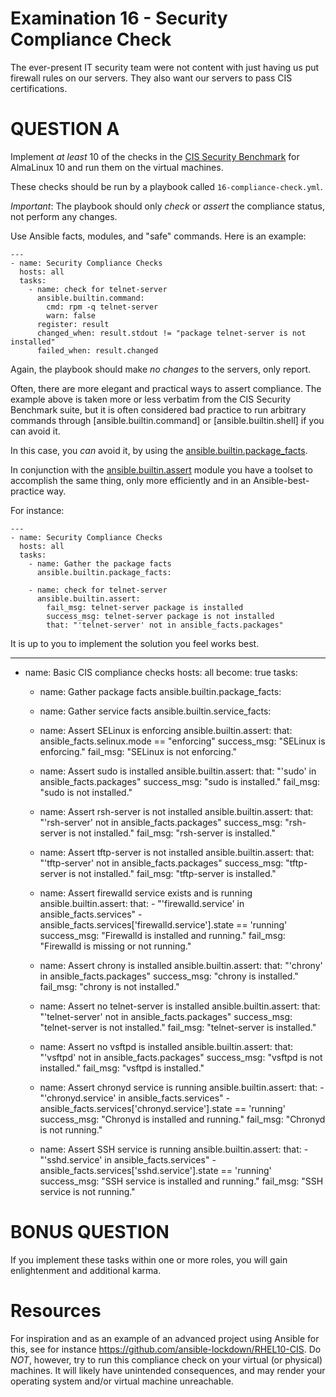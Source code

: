 # Examination 16 - Security Compliance Check

The ever-present IT security team were not content with just having us put firewall rules
on our servers. They also want our servers to pass CIS certifications.

# QUESTION A

Implement _at least_ 10 of the checks in the [CIS Security Benchmark](https://www.cisecurity.org/benchmark/almalinuxos_linux) for AlmaLinux 10 and run them on the virtual machines.

These checks should be run by a playbook called `16-compliance-check.yml`.

*Important*: The playbook should only _check_ or _assert_ the compliance status, not perform any changes.

Use Ansible facts, modules, and "safe" commands. Here is an example:

    ---
    - name: Security Compliance Checks
      hosts: all
      tasks:
        - name: check for telnet-server
          ansible.builtin.command:
            cmd: rpm -q telnet-server
            warn: false
          register: result
          changed_when: result.stdout != "package telnet-server is not installed"
          failed_when: result.changed

Again, the playbook should make *no changes* to the servers, only report.

Often, there are more elegant and practical ways to assert compliance. The example above is
taken more or less verbatim from the CIS Security Benchmark suite, but it is often considered
bad practice to run arbitrary commands through [ansible.builtin.command] or [ansible.builtin.shell]
if you can avoid it.

In this case, you _can_ avoid it, by using the [ansible.builtin.package_facts](https://docs.ansible.com/ansible/latest/collections/ansible/builtin/package_facts_module.html).

In conjunction with the [ansible.builtin.assert](https://docs.ansible.com/ansible/latest/collections/ansible/builtin/assert_module.html) module you have a toolset to accomplish the same thing, only more efficiently and in an Ansible-best-practice way.

For instance:

    ---
    - name: Security Compliance Checks
      hosts: all
      tasks:
        - name: Gather the package facts
          ansible.builtin.package_facts:

        - name: check for telnet-server
          ansible.builtin.assert:
            fail_msg: telnet-server package is installed
            success_msg: telnet-server package is not installed
            that: "'telnet-server' not in ansible_facts.packages"

It is up to you to implement the solution you feel works best.

---
- name: Basic CIS compliance checks
  hosts: all
  become: true
  tasks:

    - name: Gather package facts
      ansible.builtin.package_facts:

    - name: Gather service facts
      ansible.builtin.service_facts:

    - name: Assert SELinux is enforcing
      ansible.builtin.assert:
        that: ansible_facts.selinux.mode == "enforcing"
        success_msg: "SELinux is enforcing."
        fail_msg: "SELinux is not enforcing."

    - name: Assert sudo is installed
      ansible.builtin.assert:
        that: "'sudo' in ansible_facts.packages"
        success_msg: "sudo is installed."
        fail_msg: "sudo is not installed."

    - name: Assert rsh-server is not installed
      ansible.builtin.assert:
        that: "'rsh-server' not in ansible_facts.packages"
        success_msg: "rsh-server is not installed."
        fail_msg: "rsh-server is installed."

    - name: Assert tftp-server is not installed
      ansible.builtin.assert:
        that: "'tftp-server' not in ansible_facts.packages"
        success_msg: "tftp-server is not installed."
        fail_msg: "tftp-server is installed."

    - name: Assert firewalld service exists and is running
      ansible.builtin.assert:
        that:
          - "'firewalld.service' in ansible_facts.services"
          - ansible_facts.services['firewalld.service'].state == 'running'
        success_msg: "Firewalld is installed and running."
        fail_msg: "Firewalld is missing or not running."

    - name: Assert chrony is installed
      ansible.builtin.assert:
        that: "'chrony' in ansible_facts.packages"
        success_msg: "chrony is installed."
        fail_msg: "chrony is not installed."

    - name: Assert no telnet-server is installed
      ansible.builtin.assert:
        that: "'telnet-server' not in ansible_facts.packages"
        success_msg: "telnet-server is not installed."
        fail_msg: "telnet-server is installed."

    - name: Assert no vsftpd is installed
      ansible.builtin.assert:
        that: "'vsftpd' not in ansible_facts.packages"
        success_msg: "vsftpd is not installed."
        fail_msg: "vsftpd is installed."

    - name: Assert chronyd service is running
      ansible.builtin.assert:
        that:
          - "'chronyd.service' in ansible_facts.services"
          - ansible_facts.services['chronyd.service'].state == 'running'
        success_msg: "Chronyd is installed and running."
        fail_msg: "Chronyd is not running."

    - name: Assert SSH service is running
      ansible.builtin.assert:
        that:
          - "'sshd.service' in ansible_facts.services"
          - ansible_facts.services['sshd.service'].state == 'running'
        success_msg: "SSH service is installed and running."
        fail_msg: "SSH service is not running."


# BONUS QUESTION

If you implement these tasks within one or more roles, you will gain enlightenment and additional karma.

# Resources

For inspiration and as an example of an advanced project using Ansible for this, see for instance
https://github.com/ansible-lockdown/RHEL10-CIS. Do *NOT*, however, try to run this compliance check
on your virtual (or physical) machines. It will likely have unintended consequences, and may render
your operating system and/or virtual machine unreachable.

